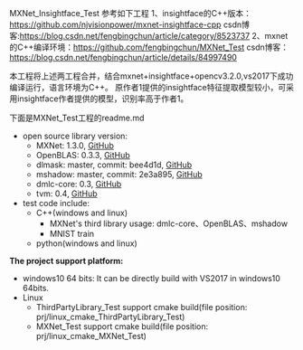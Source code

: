 MXNet_Insightface_Test
参考如下工程
1、insightface的C++版本：https://github.com/njvisionpower/mxnet-insightface-cpp
	csdn博客:https://blog.csdn.net/fengbingchun/article/category/8523737
2、mxnet的C++编译环境：https://github.com/fengbingchun/MXNet_Test
	csdn博客：https://blog.csdn.net/fengbingchun/article/details/84997490

本工程将上述两工程合并，结合mxnet+insightface+opencv3.2.0,vs2017下成功编译运行，语言环境为C++。
原作者1提供的insightface特征提取模型较小，可采用insightface作者提供的模型，识别率高于作者1。



下面是MXNet_Test工程的readme.md
- open source library version:
	- MXNet: 1.3.0, [GitHub](https://github.com/apache/incubator-mxnet/releases)
	- OpenBLAS: 0.3.3, [GitHub](https://github.com/xianyi/OpenBLAS/releases)
	- dlmask: master, commit: bee4d1d, [GitHub](https://github.com/dmlc/dlpack)
	- mshadow: master, commit: 2e3a895, [GitHub](https://github.com/dmlc/mshadow)
	- dmlc-core: 0.3, [GitHub](https://github.com/dmlc/dmlc-core/releases)
	- tvm: 0.4, [GitHub](https://github.com/dmlc/tvm/releases)
- test code include:
	- C++(windows and linux)
		- MXNet's third library usage: dmlc-core、OpenBLAS、mshadow
		- MNIST train
	- python(windows and linux)

**The project support platform:** 
- windows10 64 bits: It can be directly build with VS2017 in windows10 64bits.
- Linux 
	- ThirdPartyLibrary_Test support cmake build(file position: prj/linux_cmake_ThirdPartyLibrary_Test)
	- MXNet_Test support cmake build(file position: prj/linux_cmake_MXNet_Test)
